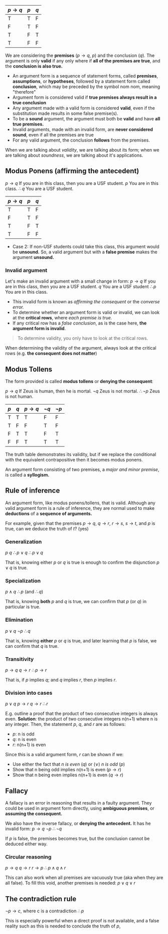 | $p \rightarrow q$ | $p$ | $q$ |
| ----------------- | --- | --- |
| T                 | T   | F   |
| F                 | T   | F   |
| T                 | F   | T   |
| T                 | F   | F   |

We are considering the **premises** ($p \rightarrow q$, $p$) and the conclusion ($q$). The argument is only **valid** if any only where if **all of the premises are true**, and the **conclusion is also true.**

- An argument form is a sequence of statement forms, called **premises**, **assumptions**, or **hypotheses**, followed by a statement form called **conclusion**, which may be preceded by the symbol nom nom, meaning "therefore"
- Argument form is considered valid if **true premises always result in a true conclusion**
- Any argument made with a valid form is considered **valid**, even if the substitution made results in some false premise(s). 
- To be a **sound** argument, the argument must both be **valid** and have **all true premises.**
- Invalid arguments, made with an invalid form, are **never considered sound**, even if all the premises are true
- For any valid argument, the conclusion **follows** from the premises. 

When we are talking about *validity*, we are talking about its form; when we are talking about *soundness*, we are talking about it's applications. 

## Modus Ponens (affirming the antecedent)

$p \rightarrow q$      If  you are in this class, then you are a USF student.
$p$             You are in this class.
$\therefore q$          You are a USF student.

| $p \rightarrow q$ | $p$ | $q$ |
| ----------------- | --- | --- |
| T                 | T   | F   |
| F                 | T   | F   |
| T                 | F   | T   |
| T                 | F   | F   |

- Case 2: If non-USF students could take this class, this argument would be **unsound.** 
So, a valid argument but with a **false premise** makes the argument **unsound.**

### Invalid argument
Let's make an invalid argument with a small change in form: 
$p \rightarrow q$      If  you are in this class, then you are a USF student.
$q$             You are a USF student
$\therefore p$          You are in this class.

- This invalid form is known as *affirming the consequent* or the *converse error.*
- To determine whether an argument form is valid or invalid, we can look at the **critical rows**, where *each premise is true.*
- If any critical row has a *false conclusion*, as is the case here, **the argument form is invalid**.

> To determine validity, you only have to look at the critical rows.

When determining the validity of the argument, always look at the critical rows (e.g. **the consequent does not matter**)

## Modus Tollens
The form provided is called **modus tollens** or **denying the consequent**: 

$p \rightarrow q$              If Zeus is human, then he is mortal.
$\lnot q$                   Zeus is not mortal.
$\therefore \lnot p$               Zeus is not human.

| $p$ | $q$ | $p \rightarrow q$ | $\lnot q$ | $\lnot p$ |
| --- | --- | ----------------- | --------- | --------- |
| T   | T   | T                 | F         | F         |
| T   | F   | F                 | T         | F         |
| F   | T   | T                 | F         | T         |
| F   | F   | T                 | T         | T          |

The truth table demonstrates its validity, but if we replace the conditional with the equivalent contrapositive then it becomes modus ponens.

An argument form consisting of two premises, a *major and minor premise*, is called a **syllogism.**

## Rule of inference
An argument form, like modus ponens/tollens, that is valid. Although any valid argument form is a rule of inference, they are normal used to make **deductions** of a **sequence of arguments.**

For example, given that the premises $p \rightarrow q$, $q \rightarrow r$, $r \rightarrow s$, $s \rightarrow t$, and $p$ is true, can we deduce the truth of $t$? (yes)

### Generalization
$p$                             $q$
$\therefore p \lor q$                    $\therefore p \lor q$

That is, knowing either $p$ or $q$ is true is enough to confirm the disjunction $p \lor q$ is true.

### Specialization
$p \land q$
$\therefore p$ (and $\therefore q$)

That is, knowing **both** $p$ and $q$ is true, we can confirm that $p$ (or $q$) in particular is true.

### Elimination
$p \lor q$ 
$\lnot p$ 
$\therefore q$

That is, knowing **either** $p$ or $q$ is true, and later learning that $p$ is false, we can confirm that $q$ is true. 

### Transitivity
$p \rightarrow q$ 
$q \rightarrow r$
$\therefore p \rightarrow r$ 

That is, if $p$ implies $q$; and $q$ implies $r$, then $p$ implies $r$. 

### Division into cases
$p \lor q$
$p \rightarrow r$
$q \rightarrow r$
$\therefore r$

E.g. outline a proof that the product of two consecutive integers is always even. 
**Solution**: the product of two consecutive integers n(n+1) where n is any integer. Then, the statement $p$, $q$, and $r$ are as follows: 
- $p$: n is odd
- $q$: n is even
- $r$: n(n+1) is even

Since this is a valid argument form, $r$ can be shown if we: 
- Use either the fact that *n is even* ($q$) or ($\lor$) *n is odd* ($p$)
- Show that n being odd implies n(n+1) is even ($p \rightarrow r$) 
- Show that n being even implies n(n+1) is even ($q \rightarrow r$)


## Fallacy
A fallacy is an error in reasoning that results in a faulty argument. They could be used in argument form directly, using **ambiguous premises**, or **assuming the consequent.**

We also have the inverse fallacy, or **denying the antecedent.** It has he invalid form: 
$p \rightarrow q$
$\lnot p$
$\therefore \lnot q$

If $p$ is false, the premises becomes true, but the conclusion cannot be deduced either way.

### Circular reasoning
$p \rightarrow q$
$q \rightarrow r$
$r \rightarrow p$
$\therefore p \land q \land r$

This can also work when all premises are vacuously true (aka when they are all false). To fill this void, another premises is needed: $p \lor q \lor r$

## The contradiction rule
$\lnot p \rightarrow c$, where c is a contradiction
$\therefore p$

This is especially powerful when a direct proof is not available, and a false reality such as this is needed to conclude the truth of $p$,